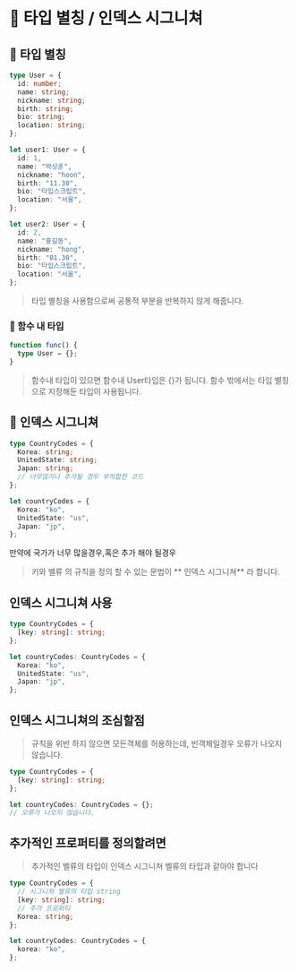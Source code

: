 # 🥇 타입 별칭 / 인덱스 시그니쳐

## 🥈 타입 별칭

```ts
type User = {
  id: number;
  name: string;
  nickname: string;
  birth: string;
  bio: string;
  location: string;
};

let user1: User = {
  id: 1,
  name: "박상훈",
  nickname: "hoon",
  birth: "11.30",
  bio: "타입스크립트",
  location: "서울",
};

let user2: User = {
  id: 2,
  name: "홍길동",
  nickname: "hong",
  birth: "01.30",
  bio: "타입스크립트",
  location: "서울",
};
```

> 타입 별칭을 사용함으로써 공통적 부분을 반복하지 않게 해줍니다.

### 🥉 함수 내 타입

```ts
function func() {
  type User = {};
}
```

> 함수내 타입이 있으면 함수내 User타입은 {}가 됩니다. 함수 밖에서는 타입 별칭으로 지정해둔 타입이 사용됩니다.

## 🥈 인덱스 시그니쳐

```ts
type CountryCodes = {
  Korea: string;
  UnitedState: string;
  Japan: string;
  // 너무많거나 추가될 경우 부적합한 코드
};

let countryCodes = {
  Korea: "ko",
  UnitedState: "us",
  Japan: "jp",
};
```

만약에 국가가 너무 많을경우,혹은 추가 해야 될경우

> 키와 밸류 의 규칙을 정의 할 수 있는 문법이 ** 인덱스 시그니쳐** 라 합니다.

## 인덱스 시그니쳐 사용

```ts
type CountryCodes = {
  [key: string]: string;
};

let countryCodes: CountryCodes = {
  Korea: "ko",
  UnitedState: "us",
  Japan: "jp",
};
```

## 인덱스 시그니쳐의 조심할점

> 규칙을 위반 하지 않으면 모든객체를 허용하는데, 빈객체일경우 오류가 나오지 않습니다.

```ts
type CountryCodes = {
  [key: string]: string;
};

let countryCodes: CountryCodes = {};
// 오류가 나오지 않습니다.
```

## 추가적인 프로퍼티를 정의할려면

> 추가적인 벨류의 타입이 인덱스 시그니쳐 벨류의 타입과 같아야 합니다

```ts
type CountryCodes = {
  // 시그니처 벨류의 타입 string
  [key: string]: string;
  // 추가 프로퍼티
  Korea: string;
};

let countryCodes: CountryCodes = {
  korea: "ko",
};
```
